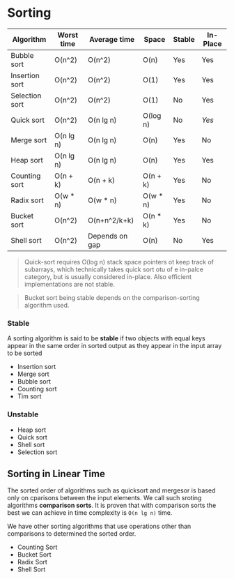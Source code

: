 # Sorting

| Algorithm      | Worst time | Average time | Space | Stable | In-Place |
|----------------|------------|--------------|-------| ------ | -------- |
| Bubble sort    | O(n^2)     | O(n^2)       | O(n)  | Yes    | Yes      |
| Insertion sort | O(n^2)     | O(n^2)       | O(1)  | Yes    | Yes      |
| Selection sort | O(n^2)     | O(n^2)       | O(1)  | No     | Yes      |
| Quick sort	 | O(n^2)     | O(n lg n)    | O(log n) | No  | _Yes_    | 
| Merge sort	 | O(n lg n)  | O(n lg n)    | O(n)  | Yes    | No       |
| Heap sort      | O(n lg n)  | O(n lg n)    | O(n)  | Yes    | Yes      |
| Counting sort	 | O(n + k)   | O(n + k)     | O(n + k) | Yes   | No     |
| Radix sort	 | O(w * n)   | O(w * n)     | O(w * n) | Yes   | No     |
| Bucket sort    | O(n^2)     | O(n+n^2/k+k) | O(n * k) | Yes   | No     |
| Shell sort     | O(n^2)	  | Depends on gap | O(n)   | No    | Yes    |

> Quick-sort requires O(log n) stack space pointers ot keep track of subarrays, which technically takes quick sort otu of e in-palce category, but is usually considered in-place. Also efficient implementations are not stable.

> Bucket sort being stable depends on the comparison-sorting algorithm used.

### Stable

A sorting algorithm is said to be __stable__ if two objects with equal keys appear in the same order in sorted output as they appear in the input array to be sorted

* Insertion sort
* Merge sort
* Bubble sort
* Counting sort
* Tim sort

### Unstable

* Heap sort
* Quick sort
* Shell sort
* Selection sort

## Sorting in Linear Time

The sorted order of algorithms such as quicksort and mergesor is based only on cparisons between the input elements. We call such sroting algorithms __comparison sorts__. It is proven that with comparison sorts the best we can achieve in time complexity is `O(n lg n)` time.

We have other sorting algorithms that use operations other than comparisons to determined the sorted order.

* Counting Sort
* Bucket Sort
* Radix Sort
* Shell Sort

